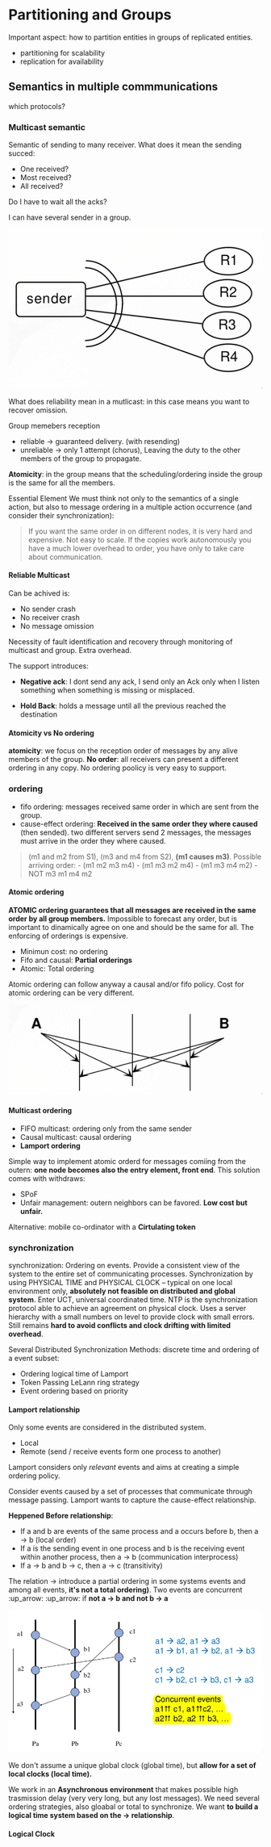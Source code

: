 # Partitioning and Groups

Important aspect: how to partition entities in groups of replicated entities.

- partitioning for scalability
- replication for availability

## Semantics in multiple commmunications

which protocols?

### Multicast semantic

Semantic of sending to many receiver. What does it mean the sending succed:

- One received?
- Most received?
- All received?

Do I have to wait all the acks?

I can have several sender in a group.

![multicast](./multicast.png)

What does reliability mean in a mutlicast: in this case means you want to recover omission.

Group memebers reception

- reliable -> guaranteed delivery. (with resending)
- unreliable -> only 1 attempt (chorus), Leaving the duty to the other members of the group to propagate.

**Atomicity**: in the group means that the scheduling/ordering inside the group is the same for all the members.

Essential Element
We must think not only to the semantics of a single action, but
also to message ordering in a multiple action occurrence (and
consider their synchronization):

> If you want the same order in on different nodes, it is very hard and expensive. Not easy to scale. If the copies work autonomously you have a much lower overhead to order, you have only to take care about communication.

#### Reliable Multicast

Can be achived is:

- No sender crash
- No receiver crash
- No message omission

Necessity of fault identification and recovery through monitoring of multicast and group. Extra overhead.

The support introduces:

- **Negative ack**: I dont send any ack, I send only an Ack only when I listen something when something is missing or misplaced.

- **Hold Back**: holds a message until all the previous reached the destination

#### Atomicity vs No ordering

**atomicity**: we focus on the reception order of messages by any alive members of the group.
**No order**: all receivers can present a different ordering in any copy.
No ordering poolicy is very easy to support.

### ordering

- fifo ordering: messages received same order in which are sent from the group.
- cause-effect ordering: **Received in the same order they where caused** (then sended). two different servers send 2 messages, the messages must arrive in the order they where caused.  

> (m1 and m2 from S1), (m3 and m4 from S2), **(m1 causes m3)**. Possible arriving order:
    - (m1 m2 m3 m4)
    - (m1 m3 m2 m4)
    - (m1 m3 m4 m2)
    - NOT m3 m1 m4 m2

#### Atomic ordering

**ATOMIC ordering guarantees that all messages are received in the same order by all group members.**
Impossible to forecast any order, but is important to dinamically agree on one and should be the same for all.
The enforcing of orderings is expensive.

- Minimun cost: no ordering
- Fifo and causal: **Partial orderings**
- Atomic: Total ordering

Atomic ordering can follow anyway a causal and/or fifo policy. Cost for atomic ordering can be very different.

![messages timeline](./multicast1.png)

#### Multicast ordering

- FIFO multicast: ordering only from the same sender
- Causal multicast: causal ordering
- **Lamport ordering**

Simple way to implement atomic orderd for messages comiing from the outern: **one node becomes also the entry element, front end**. This solution comes with withdraws:

- SPoF
- Unfair management: outern neighbors can be favored. **Low cost but unfair.**

Alternative: mobile co-ordinator with a **Cirtulating token**

### synchronization

synchronization: Ordering on events. Provide a consistent view of the system to the
entire set of communicating processes.
Synchronization by using PHYSICAL TIME and PHYSICAL CLOCK – typical on one local environment only, **absolutely not feasible on distributed and global system**.
Enter UCT, universal coordinated time. NTP is the synchronization protocol able to achieve an agreement on physical clock. Uses a server hierarchy with a small numbers on level to provide clock with small errors. Still remains **hard to avoid conflicts and clock drifting with limited overhead**.

Several Distributed Synchronization Methods: discrete time and ordering of a event subset:

- Ordering logical time of Lamport
- Token Passing LeLann ring strategy
- Event ordering based on priority

#### Lamport relationship

Only some events are considered in the distributed system.

- Local
- Remote (send / receive events form one process to another)

Lamport considers only _relevant_ events and aims at creating a simple ordering policy.

Consider events caused by a set of processes that communicate through message passing. Lamport wants to capture the cause-effect relationship.

**Heppened Before relationship**:

- If a and b are events of the same process and a occurs before b, then a -> b (local order)
- If a is the sending event in one process and b is the receiving event within another process, then a -> b (communication interprocess)
- If a -> b and b -> c, then a -> c (transitivity)

The relation -> introduce a partial ordering in some systems events and among all events, **it's not a total ordering)**. Two events are concurrent :up_arrow: :up_arrow: if **not a -> b and not b -> a**

![events flow diagram](./lamport1.png)

We don't assume a unique global clock (global time), but **allow for a set of local clocks (local time).**

We work in an **Asynchronous environment** that makes possible high trasmission delay (very very long, but any lost messages). We need several ordering strategies, also gloabal or total to synchronize. We want **to build a logical time system based on the -> relationship**.

#### Logical Clock

